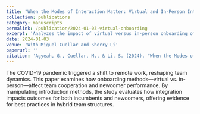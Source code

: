 ```yaml
---
title: "When the Modes of Interaction Matter: Virtual and In-Person Integration of Newcomers in a Dynamic Setting"
collection: publications
category: manuscripts
permalink: /publication/2024-01-03-virtual-onboarding
excerpt: 'Analyzes the impact of virtual versus in-person onboarding of newcomers on team performance in evolving organizational settings.'
date: 2024-01-03
venue: 'With Miguel Cuellar and Sherry Li'
paperurl: ''
citation: 'Agyeah, G., Cuellar, M., & Li, S. (2024). "When the Modes of Interaction Matter: Virtual and In-Person Integration of Newcomers in a Dynamic Setting."'
---
```


The COVID-19 pandemic triggered a shift to remote work, reshaping team dynamics. This paper examines how onboarding methods—virtual vs. in-person—affect team cooperation and newcomer performance. By manipulating introduction methods, the study evaluates how integration impacts outcomes for both incumbents and newcomers, offering evidence for best practices in hybrid team structures.
